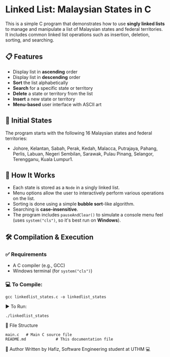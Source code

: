 # Linked List: Malaysian States in C

This is a simple C program that demonstrates how to use **singly linked lists** to manage and manipulate a list of Malaysian states and federal territories. It includes common linked list operations such as insertion, deletion, sorting, and searching.

## 📋 Features

- Display list in **ascending** order
- Display list in **descending** order
- **Sort** the list alphabetically
- **Search** for a specific state or territory
- **Delete** a state or territory from the list
- **Insert** a new state or territory
- **Menu-based** user interface with ASCII art

## 📌 Initial States

The program starts with the following 16 Malaysian states and federal territories:

- Johore, Kelantan, Sabah, Perak, Kedah, Malacca, Putrajaya, Pahang, Perlis, Labuan, Negeri Sembilan, Sarawak, Pulau Pinang, Selangor, Terengganu, Kuala Lumpur1.

## 🧠 How It Works

- Each state is stored as a `Node` in a singly linked list.
- Menu options allow the user to interactively perform various operations on the list.
- Sorting is done using a simple **bubble sort**-like algorithm.
- Searching is **case-insensitive**.
- The program includes `pauseAndClear()` to simulate a console menu feel (uses `system("cls")`, so it's best run on **Windows**).

## 🛠️ Compilation & Execution

### ✅ Requirements

- A C compiler (e.g., GCC)
- Windows terminal (for `system("cls")`)

### 💻 To Compile:

```
gcc linkedlist_states.c -o linkedlist_states

```

▶️ To Run:

```
./linkedlist_states
```

📂 File Structure

```
main.c   # Main C source file
README.md             # This documentation file

```

📧 Author
Written by Hafiz,
Software Engineering student at UTHM 💻
